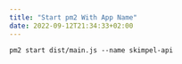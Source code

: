 ```yaml
---
title: "Start pm2 With App Name"
date: 2022-09-12T21:34:33+02:00
---
```


`pm2 start dist/main.js --name skimpel-api`